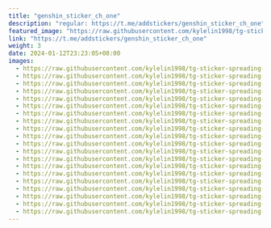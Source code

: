 ```yaml
---
title: "genshin_sticker_ch_one"
description: "regular: https://t.me/addstickers/genshin_sticker_ch_one"
featured_image: "https://raw.githubusercontent.com/kylelin1998/tg-sticker-spreading-worldwide-images/main/img/f69de879-565a-4975-9aaf-7795ce448de7.jpg"
link: "https://t.me/addstickers/genshin_sticker_ch_one"
weight: 3
date: 2024-01-12T23:23:05+08:00
images:
  - https://raw.githubusercontent.com/kylelin1998/tg-sticker-spreading-worldwide-images/main/img/f69de879-565a-4975-9aaf-7795ce448de7.jpg
  - https://raw.githubusercontent.com/kylelin1998/tg-sticker-spreading-worldwide-images/main/img/1c1faffe-9e54-4825-8b0a-3d3f14898242.jpg
  - https://raw.githubusercontent.com/kylelin1998/tg-sticker-spreading-worldwide-images/main/img/c2ad41c2-875d-42e0-9ddd-3bc8298ae8d5.jpg
  - https://raw.githubusercontent.com/kylelin1998/tg-sticker-spreading-worldwide-images/main/img/1b52ff62-cdc8-48f8-b826-31483108a855.jpg
  - https://raw.githubusercontent.com/kylelin1998/tg-sticker-spreading-worldwide-images/main/img/d99b9967-4fde-412f-b586-576d515ede04.jpg
  - https://raw.githubusercontent.com/kylelin1998/tg-sticker-spreading-worldwide-images/main/img/11248bfa-2b7b-464c-81e5-8b0ba59603d8.jpg
  - https://raw.githubusercontent.com/kylelin1998/tg-sticker-spreading-worldwide-images/main/img/3eceb83d-d7de-423d-a6b1-db8eff0d1d08.jpg
  - https://raw.githubusercontent.com/kylelin1998/tg-sticker-spreading-worldwide-images/main/img/6c448f70-8318-448e-890a-3ae25239372b.jpg
  - https://raw.githubusercontent.com/kylelin1998/tg-sticker-spreading-worldwide-images/main/img/f1458f20-4ae8-4838-bcf3-31f7546c3d42.jpg
  - https://raw.githubusercontent.com/kylelin1998/tg-sticker-spreading-worldwide-images/main/img/4ead77cc-e360-4af0-b3f2-0b41c9856c20.jpg
  - https://raw.githubusercontent.com/kylelin1998/tg-sticker-spreading-worldwide-images/main/img/c417fd1e-4a5a-4b14-82d3-de9f286e669e.jpg
  - https://raw.githubusercontent.com/kylelin1998/tg-sticker-spreading-worldwide-images/main/img/6fbd1ed7-f7f3-44fb-8de7-eec9d89a2319.jpg
  - https://raw.githubusercontent.com/kylelin1998/tg-sticker-spreading-worldwide-images/main/img/14e4a5ad-f177-4ac0-b30b-61cd59258236.jpg
  - https://raw.githubusercontent.com/kylelin1998/tg-sticker-spreading-worldwide-images/main/img/204be8cc-57fd-4a97-a6f5-e9fa612bb349.jpg
  - https://raw.githubusercontent.com/kylelin1998/tg-sticker-spreading-worldwide-images/main/img/023e660c-7c0f-45e6-b0d9-6193e13f1f4d.jpg
  - https://raw.githubusercontent.com/kylelin1998/tg-sticker-spreading-worldwide-images/main/img/c403f405-e831-473c-9dbc-4972b39fe656.jpg
  - https://raw.githubusercontent.com/kylelin1998/tg-sticker-spreading-worldwide-images/main/img/8846c1fc-f694-4f8a-bea2-11dc2ec55f91.jpg
  - https://raw.githubusercontent.com/kylelin1998/tg-sticker-spreading-worldwide-images/main/img/c8312114-a9b6-4f8e-8d02-308ee64b1317.jpg
  - https://raw.githubusercontent.com/kylelin1998/tg-sticker-spreading-worldwide-images/main/img/702ebb25-f90c-46e9-9ab0-974c2c729594.jpg
  - https://raw.githubusercontent.com/kylelin1998/tg-sticker-spreading-worldwide-images/main/img/49e36827-076f-4809-9caf-178a95b8746b.jpg
---
```

